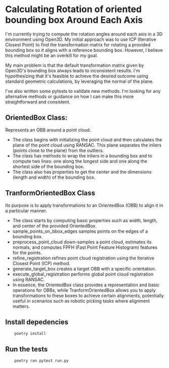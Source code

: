 # Calculating Rotation of oriented bounding box Around Each Axis 

I'm currently trying to compute the rotation angles around each axis in a 3D environment using Open3D. My initial approach was to use ICP (Iterative Closest Point) to find the transformation matrix for rotating a provided bounding box so it aligns with a reference bounding box. However, I believe this method might be an overkill for my goal.

My main problem is that the default transformation matrix given by Open3D's bounding box always leads to inconsistent results. I'm hypothesizing that it's feasible to achieve the desired outcome using standard geometric calculations, by leveraging the normal of the plane.

I've also written some pytests to validate new methods. I'm looking for any alternative methods or guidance on how I can make this more straightforward and consistent.


## OrientedBox Class:

Represents an OBB around a point cloud.
- The class begins with initializing the point cloud and then calculates the plane of the point cloud using RANSAC. This plane separates the inliers (points close to the plane) from the outliers.
- The class has methods to wrap the inliers in a bounding box and to compute two lines: one along the longest side and one along the shortest side of the bounding box.
- The class also has properties to get the center and the dimensions (length and width) of the bounding box.


## TranformOrientedBox Class

Its purpose is to apply transformations to an OrientedBox (OBB) to align it in a particular manner.
- The class starts by computing basic properties such as width, length, and center of the provided OrientedBox.
- sample_points_on_bbox_edges samples points on the edges of a bounding box.
- preprocess_point_cloud down-samples a point cloud, estimates its normals, and computes FPFH (Fast Point Feature Histogram) features for the points.
- refine_registration refines point cloud registration using the Iterative Closest Point (ICP) method.
- generate_target_box creates a target OBB with a specific orientation.
- execute_global_registration performs global point cloud registration using RANSAC.
- In essence, the OrientedBox class provides a representation and basic operations for OBBs, while TranformOrientedBox allows you to apply transformations to these boxes to achieve certain alignments, potentially useful in scenarios such as robotic picking tasks where alignment matters.

## Install depedencies
```
	poetry install
```
## Run the tests
```
	poetry run pytest run.py
```